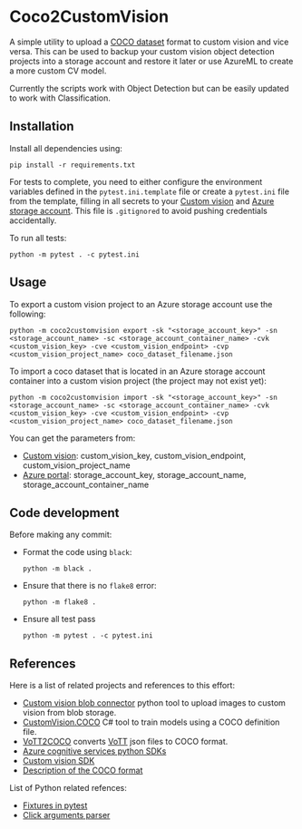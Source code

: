 # Coco2CustomVision
A simple utility to upload a [COCO dataset](https://cocodataset.org/) format to custom vision and vice versa. This can be used to backup your custom vision object detection projects into a storage account and restore it later or use AzureML to create a more custom CV model.

Currently the scripts work with Object Detection but can be easily updated to work with Classification. 

## Installation

Install all dependencies using:

```
pip install -r requirements.txt
```

For tests to complete, you need to either configure the environment variables defined in  the `pytest.ini.template` file or create a `pytest.ini` file from the template, filling in all secrets to your [Custom vision](https://www.customvision.ai/projects#/settings) and [Azure storage account](https://portal.azure.com/). This file is `.gitignored` to avoid pushing credentials accidentally.

To run all tests:
```
python -m pytest . -c pytest.ini
```

## Usage

To export a custom vision project to an Azure storage account use the following:
```
python -m coco2customvision export -sk "<storage_account_key>" -sn <storage_account_name> -sc <storage_account_container_name> -cvk <custom_vision_key> -cve <custom_vision_endpoint> -cvp <custom_vision_project_name> coco_dataset_filename.json
```

To import a coco dataset that is located in an Azure storage account container into a custom vision project (the project may not exist yet):
```
python -m coco2customvision import -sk "<storage_account_key>" -sn <storage_account_name> -sc <storage_account_container_name> -cvk <custom_vision_key> -cve <custom_vision_endpoint> -cvp <custom_vision_project_name> coco_dataset_filename.json
```

You can get the parameters from:
- [Custom vision](https://www.customvision.ai/projects#/settings): custom_vision_key, custom_vision_endpoint, custom_vision_project_name
- [Azure portal](https://portal.azure.com/): storage_account_key, storage_account_name, storage_account_container_name

## Code development

Before making any commit:

- Format the code using `black`:
  ```
  python -m black . 
  ```
- Ensure that there is no `flake8` error:
  ```
  python -m flake8 .
  ```
- Ensure all test pass
  ```
  python -m pytest . -c pytest.ini
  ```

## References

Here is a list of related projects and references to this effort:

- [Custom vision blob connector](https://github.com/drcrook1/Azure_CustomVision_Blob_Connector) python tool to upload images to custom vision from blob storage.
- [CustomVision.COCO](https://github.com/vladkol/CustomVision.COCO) C# tool to train models using a COCO definition file.
- [VoTT2COCO](https://github.com/UAVVaste/VoTT2COCO) converts [VoTT](https://github.com/microsoft/VoTT) json files to COCO format.
- [Azure cognitive services python SDKs](https://docs.microsoft.com/en-us/samples/azure-samples/cognitive-services-python-sdk-samples/cognitive-services-python-sdk-samples/)
- [Custom vision SDK](https://docs.microsoft.com/en-us/python/api/azure-cognitiveservices-vision-customvision/)
- [Description of the COCO format](https://www.immersivelimit.com/tutorials/create-coco-annotations-from-scratch)

List of Python related refences:
- [Fixtures in pytest](https://docs.pytest.org/en/latest/how-to/fixtures.html)
- [Click arguments parser](https://click.palletsprojects.com/)